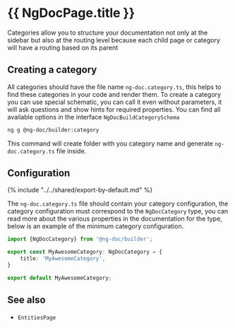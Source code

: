 # {{ NgDocPage.title }}

Categories allow you to structure your documentation not only at the sidebar but also at the routing
level because each child page or category will have a routing based on its parent

## Creating a category

All categories should have the file name `ng-doc.category.ts`, this helps to find these categories in your code
and render them.
To create a category you can use special schematic, you can call it even without parameters,
it will ask questions and show hints for required properties. You can find all available options in
the interface `NgDocBuildCategorySchema`

```bash
ng g @ng-doc/builder:category
```

This command will create folder with you category name and generate `ng-doc.category.ts` file inside.

## Configuration

{% include "../../shared/export-by-default.md" %}

The `ng-doc.category.ts` file should contain your category configuration,
the category configuration must correspond to the `NgDocCategory` type, you can read more about the various
properties in the documentation for the type, below is an example of the minimum category configuration.

```typescript
import {NgDocCategory} from '@ng-doc/builder';

export const MyAwesomeCategory: NgDocCategory = {
	title: 'MyAwesomeCategory',
}

export default MyAwesomeCategory;
```

## See also

- `EntitiesPage`
